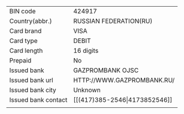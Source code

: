 
|                     |                               |
| ------------------- | ----------------------------- |
| BIN code            | 424917                        |
| Country(abbr.)      | RUSSIAN FEDERATION(RU)        |
| Card brand          | VISA                          |
| Card type           | DEBIT                         |
| Card length         | 16 digits                     |
| Prepaid             | No                            |
| Issued bank         | GAZPROMBANK OJSC              |
| Issued bank url     | HTTP://WWW.GAZPROMBANK.RU/    |
| Issued bank city    | Unknown                       |
| Issued bank contact | [[(417)385-2546\|4173852546]] |
|                     |                               |
